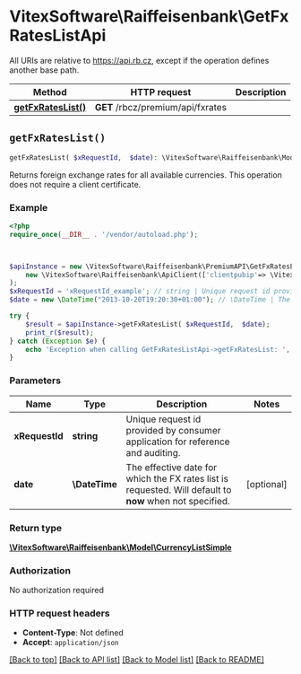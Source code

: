 # VitexSoftware\Raiffeisenbank\GetFxRatesListApi

All URIs are relative to https://api.rb.cz, except if the operation defines another base path.

| Method | HTTP request | Description |
| ------------- | ------------- | ------------- |
| [**getFxRatesList()**](GetFxRatesListApi.md#getFxRatesList) | **GET** /rbcz/premium/api/fxrates |  |


## `getFxRatesList()`

```php
getFxRatesList( $xRequestId,  $date): \VitexSoftware\Raiffeisenbank\Model\CurrencyListSimple
```



Returns foreign exchange rates for all available currencies.  This operation does not require a client certificate.

### Example

```php
<?php
require_once(__DIR__ . '/vendor/autoload.php');



$apiInstance = new \VitexSoftware\Raiffeisenbank\PremiumAPI\GetFxRatesListApi(
    new \VitexSoftware\Raiffeisenbank\ApiClient(['clientpubip'=> \VitexSoftware\Raiffeisenbank\ApiClient::getPublicIP() ,'debug'=>true])
);
$xRequestId = 'xRequestId_example'; // string | Unique request id provided by consumer application for reference and auditing.
$date = new \DateTime("2013-10-20T19:20:30+01:00"); // \DateTime | The effective date for which the FX rates list is requested. Will default to **now** when not specified.

try {
    $result = $apiInstance->getFxRatesList( $xRequestId,  $date);
    print_r($result);
} catch (Exception $e) {
    echo 'Exception when calling GetFxRatesListApi->getFxRatesList: ', $e->getMessage(), PHP_EOL;
}
```

### Parameters

| Name | Type | Description  | Notes |
| ------------- | ------------- | ------------- | ------------- |
| **xRequestId** | **string**| Unique request id provided by consumer application for reference and auditing. | |
| **date** | **\DateTime**| The effective date for which the FX rates list is requested. Will default to **now** when not specified. | [optional] |

### Return type

[**\VitexSoftware\Raiffeisenbank\Model\CurrencyListSimple**](../Model/CurrencyListSimple.md)

### Authorization

No authorization required

### HTTP request headers

- **Content-Type**: Not defined
- **Accept**: `application/json`

[[Back to top]](#) [[Back to API list]](../../README.md#endpoints)
[[Back to Model list]](../../README.md#models)
[[Back to README]](../../README.md)
